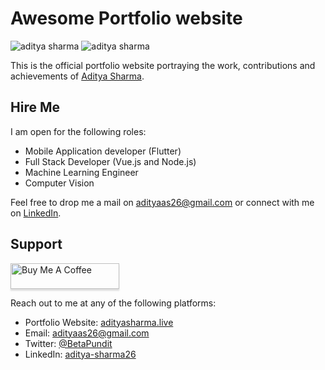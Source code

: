 # Awesome Portfolio website

<img src="https://github.com/adityaas26/adityaas26/blob/master/images/portfolio_scrnshot_2.jpg" alt="aditya sharma">
<img src="https://github.com/adityaas26/adityaas26/blob/master/images/portfolio_scrnshot_1.jpg" alt="aditya sharma">

This is the official portfolio website portraying the work, contributions and achievements of [Aditya Sharma](https://github.com/BetaPundit).

## Hire Me

I am open for the following roles:
- Mobile Application developer (Flutter)
- Full Stack Developer (Vue.js and Node.js)
- Machine Learning Engineer
- Computer Vision

Feel free to drop me a mail on [adityaas26@gmail.com](mailto:adityaas26@gmail.com) or connect with me on [LinkedIn](https://www.linkedin.com/in/aditya-sharma26/).

## Support

<a href="https://www.buymeacoffee.com/iBZjXRz" target="_blank"><img src="https://www.buymeacoffee.com/assets/img/custom_images/purple_img.png" alt="Buy Me A Coffee" style="height: 41px !important;width: 174px !important;box-shadow: 0px 3px 2px 0px rgba(190, 190, 190, 0.5) !important;-webkit-box-shadow: 0px 3px 2px 0px rgba(190, 190, 190, 0.5) !important;" ></a>


Reach out to me at any of the following platforms:
- Portfolio Website: [adityasharma.live](https://adityasharma.live)
- Email: [adityaas26@gmail.com](mailto:adityaas26@gmail.com)
- Twitter: [@BetaPundit](https://twitter.com/BetaPundit)
- LinkedIn: [aditya-sharma26](https://www.linkedin.com/in/aditya-sharma26/)
